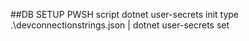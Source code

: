 ﻿##DB SETUP PWSH script
dotnet user-secrets init
type .\devconnectionstrings.json | dotnet user-secrets set

